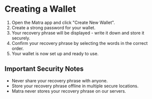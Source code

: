 # Creating a Wallet
1. Open the Matra app and click "Create New Wallet".
2. Create a strong password for your wallet.
3. Your recovery phrase will be displayed - write it down and store it securely.
4. Confirm your recovery phrase by selecting the words in the correct order.
5. Your wallet is now set up and ready to use.

## Important Security Notes
- Never share your recovery phrase with anyone.
- Store your recovery phrase offline in multiple secure locations.
- Matra never stores your recovery phrase on our servers. 